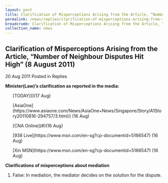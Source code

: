 ```yaml
---
layout: post
title: Clarification of Misperceptions Arising from the Article, “Number of Neighbour Disputes Hit High” (8 August 2011)
permalink: /news/replies/clarification-of-misperceptions-arising-from-the-article-number-of-neighbour-disputes-hit-high/
breadcrumb: Clarification of Misperceptions Arising from the Article, “Number of Neighbour Disputes Hit High” (8 August 2011)
collection_name: news
---
```


Clarification of Misperceptions Arising from the Article, “Number of Neighbour Disputes Hit High” (8 August 2011)
---

20 Aug 2011 Posted in Replies

**Minister(Law)’s clarification as reported in the media:**

<ul>[TODAY]()(17 Aug)</ul>
<ul>[AsiaOne](https://www.asiaone.com/News/AsiaOne+News/Singapore/Story/A1Story20110816-294757/3.html/) (16 Aug)</ul>
<ul>[CNA Online](#)(16 Aug)</ul>
<ul>[938 Live](https://www.msn.com/en-sg?cp-documentid=5166547) (16 Aug)</ul>
<ul>[Xin MSN](https://www.msn.com/en-sg?cp-documentid=5166547) (16 Aug)</ul>

**Clarifications of misperceptions about mediation**

1. False: In mediation, the mediator decides on the solution for the dispute. 
